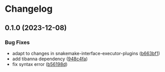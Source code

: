 # Changelog

## 0.1.0 (2023-12-08)


### Bug Fixes

* adapt to changes in snakemake-interface-executor-plugins ([b663bf1](https://github.com/johanneskoester/snakemake-executor-plugin-tibanna/commit/b663bf1d9e738fec6ee91b0d91eaa53311ec6f6f))
* add tibanna dependency ([948c4fa](https://github.com/johanneskoester/snakemake-executor-plugin-tibanna/commit/948c4faba881f12903d5924a83baf0591e005611))
* fix syntax error ([b56198d](https://github.com/johanneskoester/snakemake-executor-plugin-tibanna/commit/b56198ddababee4e44f593a427ce079a25890d9e))
